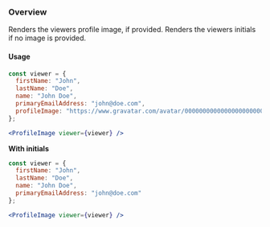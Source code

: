 ### Overview
Renders the viewers profile image, if provided. Renders the viewers initials if no image is provided.

#### Usage
```jsx
const viewer = {
  firstName: "John",
  lastName: "Doe",
  name: "John Doe",
  primaryEmailAddress: "john@doe.com",
  profileImage: "https://www.gravatar.com/avatar/00000000000000000000000000000000?d=identicon&f=y"
};

<ProfileImage viewer={viewer} />
```

**With initials**
```jsx
const viewer = {
  firstName: "John",
  lastName: "Doe",
  name: "John Doe",
  primaryEmailAddress: "john@doe.com"
};

<ProfileImage viewer={viewer} />

```
